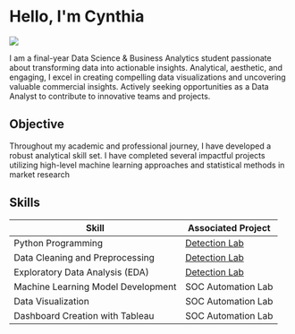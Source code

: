 # Hello, I'm Cynthia

<a href="https://www.linkedin.com/in/cynthiakhongqing327/"><img src="https://img.shields.io/badge/-LinkedIn-0072b1?&style=for-the-badge&logo=linkedin&logoColor=white" /></a>

I am a final-year Data Science & Business Analytics student passionate about transforming data into actionable insights. Analytical, aesthetic, and engaging, I excel in creating compelling data visualizations and uncovering valuable commercial insights. Actively seeking opportunities as a Data Analyst to contribute to innovative teams and projects.

## Objective

Throughout my academic and professional journey, I have developed a robust analytical skill set. I have completed several impactful projects utilizing high-level machine learning approaches and statistical methods in market research

## Skills

| Skill                                         | Associated Project         |
|-----------------------------------------------|----------------------------|
| Python Programming        | <a href="https://google.com">Detection Lab</a>|
| Data Cleaning and Preprocessing         | <a href="https://google.com">Detection Lab</a>|
| Exploratory Data Analysis (EDA) | <a href="https://google.com">Detection Lab</a>|
| Machine Learning Model Development      | SOC Automation Lab|
| Data Visualization     | SOC Automation Lab|
| Dashboard Creation with Tableau             | SOC Automation Lab||
